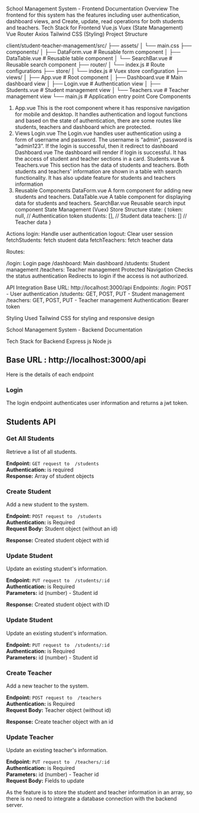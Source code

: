 School Management System - Frontend Documentation
Overview
The frontend for this system has the features including  user authentication, dashboard views, and Create, update, read operations for both students and teachers.
Tech Stack for Frontend
Vue.js 
Vuex (State Management)
Vue Router
Axios 
Tailwind CSS (Styling)
Project Structure


client/student-teacher-management/src/
├── assets/
│   └── main.css
├── components/
│   ├── DataForm.vue      # Reusable form component
│   ├── DataTable.vue     # Reusable table component
│   └── SearchBar.vue     # Reusable search component
├── router/
│   └── index.js          # Route configurations
├── store/
│   └── index.js          # Vuex store configuration
├── views/
│   ├── App.vue           # Root component
│   ├── Dashboard.vue     # Main dashboard view
│   ├── Login.vue         # Authentication view
│   ├── Students.vue      # Student management view
│   └── Teachers.vue      # Teacher management view
└── main.js               # Application entry point
Core Components
1. App.vue
This is the root component where it has responsive navigation for mobile and desktop. It handles authentication and logout functions and based on the state of authentication, there are some routes like students, teachers and dashboard which are protected.
2. Views
Login.vue
The Login.vue handles user authentication using a form of username and password. The username is “admin”, password is “admin123”. If the login is successful, then it redirect to dashboard 
Dashboard.vue
The dashboard will render if login is successful. It has the access of student and teacher sections in a card.
Students.vue & Teachers.vue
This section has the data of students and teachers. Both students and teachers' information are shown in a table with search functionality. It has also update feature for students and teachers information 
3. Reusable Components
DataForm.vue
A  form component for adding new students and teachers. 
DataTable.vue
A table component for displaying data for students and teachers.
SearchBar.vue
Reusable search input component
State Management (Vuex)
Store Structure
state: {
  token: null,          // Authentication token
  students: [],         // Student data
  teachers: []          // Teacher data
}


Actions
login: Handle user authentication
logout: Clear user session
fetchStudents: fetch student data
fetchTeachers: fetch teacher data


Routes:

/login: Login page
/dashboard: Main dashboard
/students: Student management
/teachers: Teacher management
Protected Navigation
Checks the status authentication
Redirects to login if the access is not authorized.



API Integration
Base URL: http://localhost:3000/api
Endpoints:
/login: POST - User authentication
/students: GET, POST, PUT - Student management
/teachers: GET, POST, PUT - Teacher management
Authentication: Bearer token


Styling
Used Tailwind CSS for  styling and responsive design




School Management System - Backend Documentation


Tech Stack for Backend
Express js
Node js

## Base URL : http://localhost:3000/api

Here is the details of each endpoint

### Login
The login endpoint authenticates user information and returns a jwt token.


## Students API

### Get All Students
Retrieve a list of all students.

**Endpoint:** `GET request to  /students`  
**Authentication:** is  required  
**Response:** Array of student objects


### Create Student
Add a new student to the system.

**Endpoint:** `POST request to  /students`  
**Authentication:** is Required  
**Request Body:** Student object (without an id)


**Response:** Created student object with id

### Update Student
Update an existing student's information.

**Endpoint:** `PUT request to  /students/:id`  
**Authentication:** is Required  
**Parameters:** id (number) - Student id  



**Response:** Created student object with ID

### Update Student
Update an existing student's information.

**Endpoint:** `PUT request to  /students/:id`  
**Authentication:** is  Required  
**Parameters:** id (number) - Student id  



### Create Teacher
Add a new teacher to the system.

**Endpoint:** `POST request to  /teachers`  
**Authentication:** is Required  
**Request Body:** Teacher object (without id)


**Response:** Create teacher object with an id

### Update Teacher
Update an existing teacher's information.

**Endpoint:** `PUT request to  /teachers/:id`  
**Authentication:** is Required  
**Parameters:** id (number) - Teacher id  
**Request Body:** Fields to update


As the feature is to store the student and teacher information in an array, so there is no need to integrate a database connection with the backend server.

